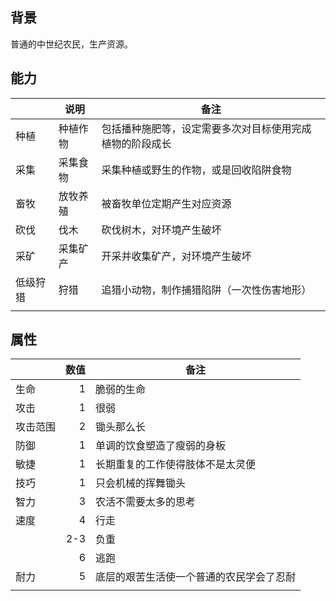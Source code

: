 ## 背景
普通的中世纪农民，生产资源。
## 能力
||说明|备注|
|-|-|-|
|种植|种植作物|包括播种施肥等，设定需要多次对目标使用完成植物的阶段成长
|采集|采集食物|采集种植或野生的作物，或是回收陷阱食物
|畜牧|放牧养殖|被畜牧单位定期产生对应资源
|砍伐|伐木|砍伐树木，对环境产生破坏
|采矿|采集矿产|开采并收集矿产，对环境产生破坏
|低级狩猎|狩猎|追猎小动物，制作捕猎陷阱（一次性伤害地形）
||||
## 属性
||数值|备注|
|-|-:|-|
|生命|1|脆弱的生命|
|攻击|1|很弱|
|攻击范围|2|锄头那么长|
|防御|1|单调的饮食塑造了瘦弱的身板|
|敏捷|1|长期重复的工作使得肢体不是太灵便|
|技巧|1|只会机械的挥舞锄头|
|智力|3|农活不需要太多的思考|
|速度|4|行走|
||2-3|负重|
||6|逃跑|
|耐力|5|底层的艰苦生活使一个普通的农民学会了忍耐|
||||